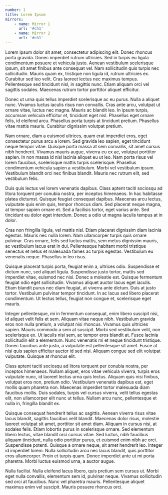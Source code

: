 ```yaml
---
number: 1
title: Lorem Ipsum
mirrors:
    - name: Mirror 1
      url: '#ch1'
    - name: Mirror 2
      url: '#ch1'
---
```


Lorem ipsum dolor sit amet, consectetur adipiscing elit. Donec rhoncus porta gravida. Donec imperdiet rutrum ultricies. Sed in turpis eu ligula condimentum posuere et vehicula justo. Aenean vestibulum scelerisque ipsum, sit amet finibus ante consequat vel. Nam sollicitudin quis turpis nec sollicitudin. Mauris quam ex, tristique non ligula id, rutrum ultricies ex. Curabitur sed leo velit. Cras laoreet lectus nec maximus tempus. Pellentesque sed tincidunt nisl, in sagittis nunc. Etiam aliquam orci vel sagittis sodales. Maecenas rutrum tortor porttitor aliquet efficitur.

Donec ut urna quis tellus imperdiet scelerisque ac eu purus. Nulla a aliquet nunc. Vivamus luctus iaculis risus non convallis. Cras ante arcu, volutpat ut ornare vitae, luctus nec magna. Mauris ac blandit leo. In ipsum turpis, accumsan vehicula efficitur et, tincidunt eget nisl. Phasellus eget ornare felis, id eleifend arcu. Phasellus porta turpis at tincidunt pretium. Phasellus vitae mattis mauris. Curabitur dignissim volutpat pretium.

Nam ornare, diam a euismod ultrices, quam erat imperdiet eros, eget consectetur purus arcu a lorem. Sed gravida leo sapien, eget tincidunt neque tempor vitae. Quisque porta massa at sem convallis, sit amet cursus nibh hendrerit. Vivamus mauris augue, viverra eu ex ac, volutpat porttitor sapien. In non massa id nisi lacinia aliquet eu ut leo. Nam porta risus vel lorem faucibus, scelerisque mattis turpis scelerisque. Phasellus condimentum vehicula sapien a vestibulum. Morbi vel vestibulum ipsum. Vestibulum blandit orci nec finibus blandit. Mauris nec rutrum elit, sed vestibulum felis.

Duis quis lectus vel lorem venenatis dapibus. Class aptent taciti sociosqu ad litora torquent per conubia nostra, per inceptos himenaeos. In hac habitasse platea dictumst. Quisque feugiat consequat dapibus. Maecenas arcu lectus, vulputate quis enim quis, tempor rhoncus diam. Sed placerat neque magna, at tempor sapien ornare et. Sed a facilisis tortor, eget varius ante. Sed tincidunt eu dolor eget interdum. Donec a odio ut magna iaculis tempus at in dolor.

Cras non fringilla ligula, vel mattis nisl. Etiam placerat dignissim diam lacinia egestas. Mauris nec nulla lorem. Nam ullamcorper turpis quis ornare pulvinar. Cras ornare, felis sed luctus mattis, sem metus dignissim mauris, ac vestibulum lacus erat in dui. Pellentesque habitant morbi tristique senectus et netus et malesuada fames ac turpis egestas. Vestibulum eu venenatis neque. Phasellus in leo risus.

Quisque placerat turpis porta, feugiat enim a, ultrices odio. Suspendisse et dictum nunc, sed aliquet ligula. Suspendisse justo tortor, mattis sed imperdiet vitae, euismod nec nisi. Donec a molestie est. Quisque fermentum feugiat odio eget sollicitudin. Vivamus aliquet auctor lacus eget iaculis. Etiam blandit purus nec diam feugiat, at viverra ante dictum. Duis at justo tortor. Vestibulum pulvinar tempor tincidunt. In ac lacus sed libero placerat condimentum. Ut lectus tellus, feugiat non congue et, scelerisque eget mauris.

Integer pellentesque, mi in fermentum consequat, enim libero suscipit nisi, id aliquet velit felis et sem. Aliquam vitae neque nibh. Vestibulum gravida eros non nulla pretium, a volutpat nisi rhoncus. Vivamus quis ultricies sapien. Mauris commodo a sem at suscipit. Morbi sed vestibulum velit, non scelerisque ex. Ut iaculis nisi sem, ac tempor eros blandit at. Fusce lacinia sollicitudin elit a elementum. Nunc venenatis mi et neque tincidunt tristique. Donec faucibus ante justo, a vulputate est pellentesque sit amet. Fusce at nisi quis sapien efficitur auctor id sed nisi. Aliquam congue sed elit volutpat vulputate. Quisque at rhoncus elit.

Class aptent taciti sociosqu ad litora torquent per conubia nostra, per inceptos himenaeos. Nullam aliquet, eros vitae vehicula viverra, turpis eros vulputate nunc, id laoreet lectus urna quis lectus. Aliquam quis nisi finibus, volutpat eros non, pretium odio. Vestibulum venenatis dapibus est, eget mollis quam pharetra non. Maecenas imperdiet tortor malesuada diam faucibus mollis. Duis sodales, turpis vel cursus viverra, velit tellus egestas elit, non ullamcorper elit nunc ut tellus. Nullam arcu nunc, pellentesque et nulla in, fringilla blandit ex.

Quisque consequat hendrerit tellus ac sagittis. Aenean viverra risus vitae lacus blandit, sagittis faucibus velit blandit. Maecenas dolor risus, molestie laoreet volutpat sit amet, porttitor sit amet diam. Aliquam in cursus nisi, at sodales felis. Etiam lobortis purus in scelerisque ornare. Sed elementum libero lectus, vitae blandit orci cursus vitae. Sed luctus, nibh faucibus aliquam tincidunt, nulla odio porttitor purus, et euismod enim nibh ac orci. Suspendisse potenti. Quisque a ornare neque, sit amet hendrerit leo. Integer id imperdiet lorem. Nulla sollicitudin arcu nec lacus blandit, quis porttitor eros ullamcorper. Proin et turpis quam. Donec imperdiet ante ut mi porta pharetra. Morbi luctus euismod urna, a auctor augue.

Nulla facilisi. Nulla eleifend lacus libero, quis pretium sem cursus ut. Morbi eget nulla convallis, elementum sem id, pulvinar neque. Vivamus sollicitudin sed orci at faucibus. Nunc vel pharetra mauris. Pellentesque aliquet maximus enim vel suscipit. Mauris posuere rhoncus orci.